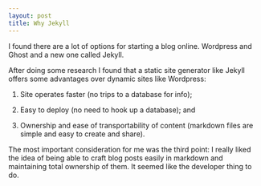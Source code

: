 ```yaml
---
layout: post
title: Why Jekyll
---
```


I found there are a lot of options for starting a blog online. Wordpress and Ghost and a new one called Jekyll.

After doing some research I found that a static site generator like Jekyll offers some advantages over dynamic sites like Wordpress:
1.	Site operates faster (no trips to a database for info);
2.	Easy to deploy (no need to hook up a database); and
3.	Ownership and ease of transportability of content (markdown files are simple and easy to create and share).
The most important consideration for me was the third point: I really liked the idea of being able to craft blog posts easily in markdown and maintaining total ownership of them. It seemed like the developer thing to do.
